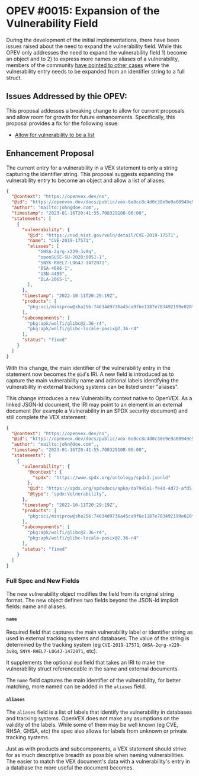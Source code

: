 # OPEV #0015: Expansion of the Vulnerability Field

During the development of the initial implementations, there have been issues
raised about the need to expand the vulnerability field. While this OPEV only
addresses the need to expand the vulnerability field 1) become an object and to
2) to express more names or aliases of a vulnerability, members of the community
[have pointed to other cases](https://github.com/openvex/spec/issues/31) where
the vulnerability entry needs to be expanded from an identifier string to a full
struct.

## Issues Addressed by thie OPEV:

This proposal addesses a breaking change to allow for current proposals and
allow room for growth for future enhancements. Specifically, this proposal 
provides a fix for the following issue:

* [Allow for vulnerability to be a list](https://github.com/openvex/spec/issues/12)

## Enhancement Proposal

The current entry for a vulnerability in a VEX statement is only a string
capturing the identifier string. This proposal suggests expanding the 
vulnerability entry to become an object and allow a list of aliases. 

```json
{
  "@context": "https://openvex.dev/ns",
  "@id": "https://openvex.dev/docs/public/vex-6e8cc8c4d0c38e9e9a60949e5dc0279684d8ad5f6711d9a12bb52247b6cc7271",
  "author": "mailto:john@doe.com",,
  "timestamp": "2023-01-16T20:41:55.708329108-06:00",
  "statements": [
    {
      "vulnerability": {
        "@id": "https://nvd.nist.gov/vuln/detail/CVE-2019-17571",
        "name": "CVE-2019-17571", 
        "aliases": [
            "GHSA-2qrg-x229-3v8q",
            "openSUSE-SU-2020:0051-1",
            "SNYK-RHEL7-LOG4J-1472071",
            "DSA-4686-1",
            "USN-4495",
            "DLA-2065-1",
        ],
      },
      "timestamp": "2022-10-11T20:29:19Z",
      "products": [
        "pkg:oci/miniprow@sha256:74634d9736a45ca9f6e1187e783492199e020f4a5c19d0b1abc2b604f894ac99"
      ],
      "subcomponents": [
        "pkg:apk/wolfi/glibc@2.36-r4",
        "pkg:apk/wolfi/glibc-locale-posix@2.36-r4"
      ],
      "status": "fixed"
    }
  ]
}
```

With this change, the main identifier of the vulnerability entry in the statement
now becomes the `@id`'s IRI. A new field is introduced as to capture the main
vulnerability name and aditional labels identifying the vulnerability in external
tracking systems can be listed under "aliases".

This change introduces a new Vulnerability context native to OpenVEX. As a linked 
JSON-ld document, the IRI may point to an element in an external document (for
example a Vulnerability in an SPDX security document) and still complete the VEX
statement:

```json
{
  "@context": "https://openvex.dev/ns",
  "@id": "https://openvex.dev/docs/public/vex-6e8cc8c4d0c38e9e9a60949e5dc0279684d8ad5f6711d9a12bb52247b6cc7271",
  "author": "mailto:john@doe.com",,
  "timestamp": "2023-01-16T20:41:55.708329108-06:00",
  "statements": [
    {
      "vulnerability": {
        "@context": {
          "spdx": "https://www.spdx.org/ontology/spdx3.jsonld"
        },
        "@id": "https://spdx.org/spdxdocs/apko/da7945a1-f44d-4d73-afd5-02b183eb65c2#CVE-2014-123456",
        "@type": "spdx:Vulnerability",
      },
      "timestamp": "2022-10-11T20:29:19Z",
      "products": [
        "pkg:oci/miniprow@sha256:74634d9736a45ca9f6e1187e783492199e020f4a5c19d0b1abc2b604f894ac99"
      ],
      "subcomponents": [
        "pkg:apk/wolfi/glibc@2.36-r4",
        "pkg:apk/wolfi/glibc-locale-posix@2.36-r4"
      ],
      "status": "fixed"
    }
  ]
}
```

### Full Spec and New Fields

The new vulnerability object modifies the field from its original string format.
The new object defines two fields beyond the JSON-ld implicit fields: name and aliases.

#### `name`

Required field that captures the main vulnerability label or identifier string
as used in external tracking systems and databases. The value of the string 
is determined by the tracking system (eg `CVE-2019-17571`, `GHSA-2qrg-x229-3v8q`,
`SNYK-RHEL7-LOG4J-1472071`, etc).

It supplements the optional `@id` field that takes an IRI to make the vulnerability
struct referenceable in the same and external documents.

The `name` field captures the main identifier of the vulnerability, for better
matching, more named can be added in the `aliases` field.


#### `aliases`

The `aliases` field is a list of labels that identify the vulnerability in 
databases and tracking systems. OpenVEX does not make any asumptions on the
validity of the labels. While some of them may be well known (eg CVE, RHSA, GHSA,
etc) the spec also allows for labels from unknown or private tracking systems.

Just as with products and subcomponents, a VEX statement should strive for as
much descriptive breadth as possible when naming vulnerabilities. The easier
to match the VEX document's data with a vulnerability's entry in a database the
more useful the document becomes.
